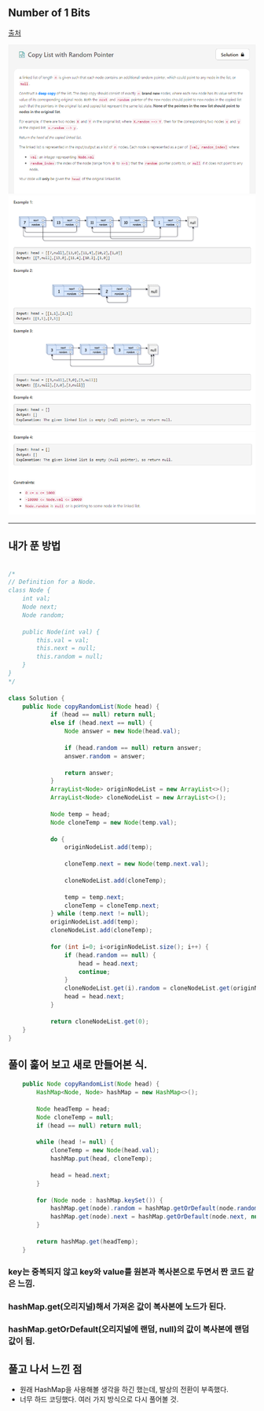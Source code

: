 ## Number of 1 Bits
[출처](https://leetcode.com/explore/challenge/card/february-leetcoding-challenge-2021/585/week-2-february-8th-february-14th/3635/)

![문제](/images/2020.02.10/01.png)
![예제](/images/2020.02.10/02.png)
![제한조건](/images/2020.02.10/03.png)


<hr>

## 내가 푼 방법
``` java

/*
// Definition for a Node.
class Node {
    int val;
    Node next;
    Node random;

    public Node(int val) {
        this.val = val;
        this.next = null;
        this.random = null;
    }
}
*/

class Solution {
    public Node copyRandomList(Node head) {
            if (head == null) return null;
            else if (head.next == null) {
                Node answer = new Node(head.val);
                
                if (head.random == null) return answer;
                answer.random = answer;
                
                return answer;
            }
            ArrayList<Node> originNodeList = new ArrayList<>();
            ArrayList<Node> cloneNodeList = new ArrayList<>();

            Node temp = head;
            Node cloneTemp = new Node(temp.val);

            do {
                originNodeList.add(temp);

                cloneTemp.next = new Node(temp.next.val);

                cloneNodeList.add(cloneTemp);

                temp = temp.next;
                cloneTemp = cloneTemp.next;
            } while (temp.next != null);
            originNodeList.add(temp);
            cloneNodeList.add(cloneTemp);

            for (int i=0; i<originNodeList.size(); i++) {
                if (head.random == null) {
                    head = head.next;
                    continue;
                }
                cloneNodeList.get(i).random = cloneNodeList.get(originNodeList.indexOf(head.random));
                head = head.next;
            }

            return cloneNodeList.get(0);
    }
}
```
## 풀이 훑어 보고 새로 만들어본 식.
``` java
    public Node copyRandomList(Node head) {
        HashMap<Node, Node> hashMap = new HashMap<>();

        Node headTemp = head;
        Node cloneTemp = null;
        if (head == null) return null;

        while (head != null) {
            cloneTemp = new Node(head.val);
            hashMap.put(head, cloneTemp);

            head = head.next;
        }

        for (Node node : hashMap.keySet()) {
            hashMap.get(node).random = hashMap.getOrDefault(node.random, null);
            hashMap.get(node).next = hashMap.getOrDefault(node.next, null);
        }

        return hashMap.get(headTemp);
    }
```
### key는 중복되지 않고 key와 value를 원본과 복사본으로 두면서 짠 코드 같은 느낌. <br>
### hashMap.get(오리지널)해서 가져온 값이 복사본에 노드가 된다.
### hashMap.getOrDefault(오리지널에 랜덤, null)의 값이 복사본에 랜덤 값이 됨.

## 풀고 나서 느낀 점
 - 원래 HashMap을 사용해볼 생각을 하긴 했는데, 발상의 전환이 부족했다.
 - 너무 하드 코딩했다. 여러 가지 방식으로 다시 풀어볼 것.